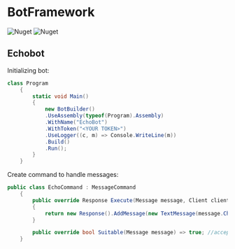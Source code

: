 # BotFramework

![Nuget](https://img.shields.io/nuget/v/BotFramework )
![Nuget](https://img.shields.io/nuget/dt/BotFramework)

## Echobot

Initializing bot:
```csharp
class Program
    {
        static void Main()
        {
            new BotBuilder()
            .UseAssembly(typeof(Program).Assembly)
            .WithName("EchoBot")
            .WithToken("<YOUR TOKEN>")
            .UseLogger((c, m) => Console.WriteLine(m))
            .Build()
            .Run();
        }
    }
```
Create command to handle messages:
```csharp
public class EchoCommand : MessageCommand
    {
        public override Response Execute(Message message, Client client)
        {
            return new Response().AddMessage(new TextMessage(message.Chat.Id, message.Text));
        }

        public override bool Suitable(Message message) => true; //accept any message
    }
```
